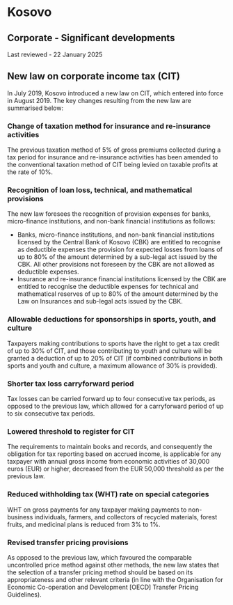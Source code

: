 # Kosovo
## Corporate - Significant developments
Last reviewed - 22 January 2025
## New law on corporate income tax (CIT)
In July 2019, Kosovo introduced a new law on CIT, which entered into force in August 2019.
The key changes resulting from the new law are summarised below:
### Change of taxation method for insurance and re-insurance activities
The previous taxation method of 5% of gross premiums collected during a tax period for insurance and re-insurance activities has been amended to the conventional taxation method of CIT being levied on taxable profits at the rate of 10%.
### Recognition of loan loss, technical, and mathematical provisions
The new law foresees the recognition of provision expenses for banks, micro-finance institutions, and non-bank financial institutions as follows:
  * Banks, micro-finance institutions, and non-bank financial institutions licensed by the Central Bank of Kosovo (CBK) are entitled to recognise as deductible expenses the provision for expected losses from loans of up to 80% of the amount determined by a sub-legal act issued by the CBK. All other provisions not foreseen by the CBK are not allowed as deductible expenses.
  * Insurance and re-insurance financial institutions licensed by the CBK are entitled to recognise the deductible expenses for technical and mathematical reserves of up to 80% of the amount determined by the Law on Insurances and sub-legal acts issued by the CBK.


### Allowable deductions for sponsorships in sports, youth, and culture
Taxpayers making contributions to sports have the right to get a tax credit of up to 30% of CIT, and those contributing to youth and culture will be granted a deduction of up to 20% of CIT (if combined contributions in both sports and youth and culture, a maximum allowance of 30% is provided).
### Shorter tax loss carryforward period
Tax losses can be carried forward up to four consecutive tax periods, as opposed to the previous law, which allowed for a carryforward period of up to six consecutive tax periods.
### Lowered threshold to register for CIT
The requirements to maintain books and records, and consequently the obligation for tax reporting based on accrued income, is applicable for any taxpayer with annual gross income from economic activities of 30,000 euros (EUR) or higher, decreased from the EUR 50,000 threshold as per the previous law.
### Reduced withholding tax (WHT) rate on special categories
WHT on gross payments for any taxpayer making payments to non-business individuals, farmers, and collectors of recycled materials, forest fruits, and medicinal plans is reduced from 3% to 1%.
### Revised transfer pricing provisions
As opposed to the previous law, which favoured the comparable uncontrolled price method against other methods, the new law states that the selection of a transfer pricing method should be based on its appropriateness and other relevant criteria (in line with the Organisation for Economic Co-operation and Development [OECD] Transfer Pricing Guidelines).
